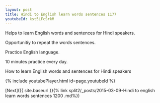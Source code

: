 ```yaml
---
layout: post
title: Hindi to English learn words sentences 1177 
youtubeId: kst5LFcSrkM
---
```

 
 
Helps to learn English words and sentences for Hindi speakers.

Opportunitiy to repeat the words sentences. 

Practice English language. 
 
10 minutes practice every day. 
 
How to learn English words and sentences for Hindi speakers 
 
{% include youtubePlayer.html id=page.youtubeId %}
 
 
[Next]({{ site.baseurl }}{% link  split2/_posts/2015-03-09-Hindi to english learn words sentences 1200 .md%})
 
